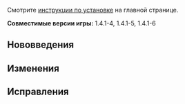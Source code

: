 Смотрите
[инструкции по установке](https://github.com/CCDirectLink/crosscode-ru#инструкции-по-установке) на
главной странице.

**Совместимые версии игры:** 1.4.1-4, 1.4.1-5, 1.4.1-6

## Нововведения

## Изменения

## Исправления
